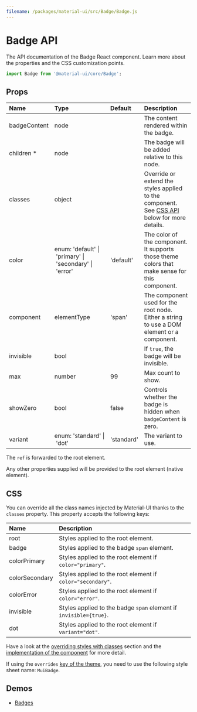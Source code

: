 ```yaml
---
filename: /packages/material-ui/src/Badge/Badge.js
---
```


<!--- This documentation is automatically generated, do not try to edit it. -->

# Badge API

<p class="description">The API documentation of the Badge React component. Learn more about the properties and the CSS customization points.</p>

```js
import Badge from '@material-ui/core/Badge';
```



## Props

| Name | Type | Default | Description |
|:-----|:-----|:--------|:------------|
| <span class="prop-name">badgeContent</span> | <span class="prop-type">node</span> |  | The content rendered within the badge. |
| <span class="prop-name required">children&nbsp;*</span> | <span class="prop-type">node</span> |  | The badge will be added relative to this node. |
| <span class="prop-name">classes</span> | <span class="prop-type">object</span> |  | Override or extend the styles applied to the component. See [CSS API](#css) below for more details. |
| <span class="prop-name">color</span> | <span class="prop-type">enum:&nbsp;'default'&nbsp;&#124;<br>&nbsp;'primary'&nbsp;&#124;<br>&nbsp;'secondary'&nbsp;&#124;<br>&nbsp;'error'<br></span> | <span class="prop-default">'default'</span> | The color of the component. It supports those theme colors that make sense for this component. |
| <span class="prop-name">component</span> | <span class="prop-type">elementType</span> | <span class="prop-default">'span'</span> | The component used for the root node. Either a string to use a DOM element or a component. |
| <span class="prop-name">invisible</span> | <span class="prop-type">bool</span> |  | If `true`, the badge will be invisible. |
| <span class="prop-name">max</span> | <span class="prop-type">number</span> | <span class="prop-default">99</span> | Max count to show. |
| <span class="prop-name">showZero</span> | <span class="prop-type">bool</span> | <span class="prop-default">false</span> | Controls whether the badge is hidden when `badgeContent` is zero. |
| <span class="prop-name">variant</span> | <span class="prop-type">enum:&nbsp;'standard'&nbsp;&#124;<br>&nbsp;'dot'<br></span> | <span class="prop-default">'standard'</span> | The variant to use. |

The `ref` is forwarded to the root element.

Any other properties supplied will be provided to the root element (native element).

## CSS

You can override all the class names injected by Material-UI thanks to the `classes` property.
This property accepts the following keys:


| Name | Description |
|:-----|:------------|
| <span class="prop-name">root</span> | Styles applied to the root element.
| <span class="prop-name">badge</span> | Styles applied to the badge `span` element.
| <span class="prop-name">colorPrimary</span> | Styles applied to the root element if `color="primary"`.
| <span class="prop-name">colorSecondary</span> | Styles applied to the root element if `color="secondary"`.
| <span class="prop-name">colorError</span> | Styles applied to the root element if `color="error"`.
| <span class="prop-name">invisible</span> | Styles applied to the badge `span` element if `invisible={true}`.
| <span class="prop-name">dot</span> | Styles applied to the root element if `variant="dot"`.

Have a look at the [overriding styles with classes](/customization/components/#overriding-styles-with-classes) section
and the [implementation of the component](https://github.com/mui-org/material-ui/blob/next/packages/material-ui/src/Badge/Badge.js)
for more detail.

If using the `overrides` [key of the theme](/customization/themes/#css),
you need to use the following style sheet name: `MuiBadge`.

## Demos

- [Badges](/components/badges/)

